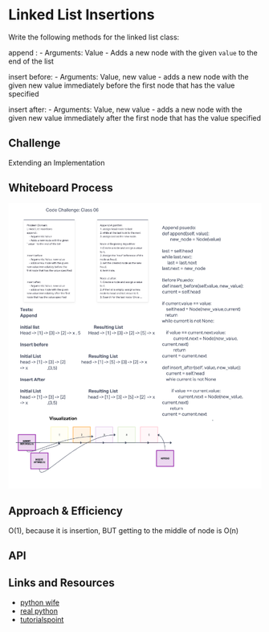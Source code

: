 # Linked List Insertions
<!-- Short summary or background information -->
Write the following methods for the linked list class:

append :
    - Arguments: Value
    - Adds a new node with the given `value` to the end of the list

insert before:
    - Arguments: Value, new value
    - adds a new node with the given new value immediately before the first node that has the value specified

insert after:
    - Arguments: Value, new value
    - adds a new node with the given new value immediately after the first node that has the value specified

## Challenge
<!-- Description of the challenge -->
Extending an Implementation

## Whiteboard Process

![linked-list-insertions](linked-list-insertions.png)

## Approach & Efficiency
<!-- What approach did you take? Why? What is the Big O space/time for this approach? -->

O(1), because it is insertion, BUT getting to the middle of node is O(n)

## API
<!-- Description of each method publicly available to your Linked List -->

## Links and Resources

- [python wife](https://pythonwife.com/linked-lists-in-python/)
- [real python](https://realpython.com/linked-lists-python/#how-to-insert-a-new-node)
- [tutorialspoint](https://www.tutorialspoint.com/python-exception-base-classes)
